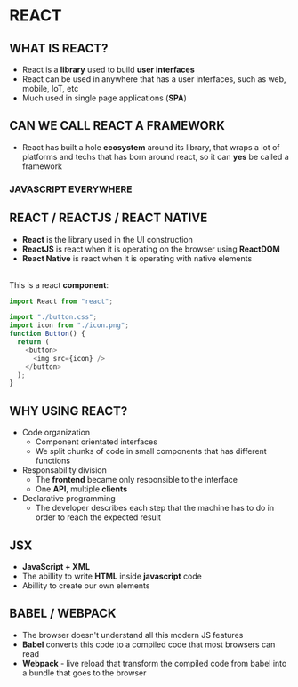 # REACT

## WHAT IS REACT?

- React is a **library** used to build **user interfaces**
- React can be used in anywhere that has a user interfaces, such as web, mobile, IoT, etc
- Much used in single page applications (**SPA**)

## CAN WE CALL REACT A FRAMEWORK

- React has built a hole **ecosystem** around its library, that wraps a lot of platforms and techs that has born around react, so it can **yes** be called a framework

### JAVASCRIPT EVERYWHERE

## REACT / REACTJS / REACT NATIVE

- **React** is the library used in the UI construction
- **ReactJS** is react when it is operating on the browser using **ReactDOM**
- **React Native** is react when it is operating with native elements
  <br />
  <br />

This is a react **component**:

```js
import React from "react";

import "./button.css";
import icon from "./icon.png";
function Button() {
  return (
    <button>
      <img src={icon} />
    </button>
  );
}
```

## WHY USING REACT?

- Code organization
  - Component orientated interfaces
  - We split chunks of code in small components that has different functions
- Responsability division
  - The **frontend** became only responsible to the interface
  - One **API**, multiple **clients**
- Declarative programming
  - The developer describes each step that the machine has to do in order to reach the expected result

## JSX

- **JavaScript + XML**
- The abillity to write **HTML** inside **javascript** code
- Abillity to create our own elements

## BABEL / WEBPACK

- The browser doesn't understand all this modern JS features
- **Babel** converts this code to a compiled code that most browsers can read
- **Webpack** - live reload that transform the compiled code from babel into a bundle that goes to the browser
